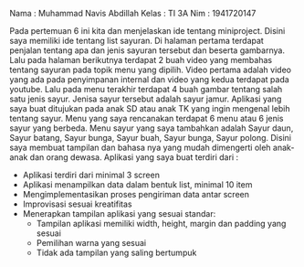 Nama : Muhammad Navis Abdillah
Kelas : TI 3A
Nim : 1941720147

Pada pertemuan 6 ini kita dan menjelaskan ide tentang miniproject. Disini saya memiliki ide
tentang list sayuran. Di halaman pertama terdapat penjalan tentang apa dan jenis sayuran tersebut 
dan beserta gambarnya. Lalu pada halaman berikutnya terdapat 2 buah video yang membahas tentang sayuran 
pada topik menu yang dipilih. Video pertama adalah video yang ada pada penyimpanan internal dan video yang 
kedua terdapat pada youtube. Lalu pada menu terakhir terdapat 4 buah gambar tentang salah satu jenis sayur.
Jenisa sayur tersebut adalah sayur jamur. Aplikasi yang saya buat ditujukan pada anak SD atau anak TK yang 
ingin mengenal lebih tentang sayur. Menu yang saya rencanakan terdapat 6 menu atau 6 jenis sayur yang berbeda.
Menu sayur yang saya tambahkan adalah Sayur daun, Sayur batang, Sayur bunga, Sayur buah, Sayur bunga, Sayur polong.
Disini saya membuat tampilan dan bahasa nya yang mudah dimengerti oleh anak-anak dan orang dewasa. 
Aplikasi yang saya buat terdiri dari :
- Aplikasi terdiri dari minimal 3 screen
- Aplikasi menampilkan data dalam bentuk list, minimal 10 item
- Mengimplementasikan proses pengiriman data antar screen
- Improvisasi sesuai kreatifitas
- Menerapkan tampilan aplikasi yang sesuai standar:
    - Tampilan aplikasi memiliki width, height, margin dan padding yang sesuai
    - Pemilihan warna yang sesuai
    - Tidak ada tampilan yang saling bertumpuk
